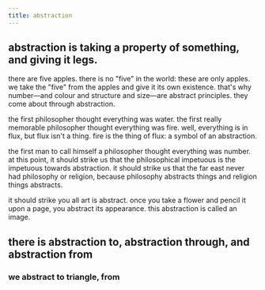 ```yaml
---
title: abstraction
---
```


## abstraction is taking a property of something, and giving it legs.
there are five apples. there is no "five" in the world: these are only apples.
we take the "five" from the apples and give it its own existence. that's why number—and colour and structure and size—are abstract principles. they come about through abstraction.

the first philosopher thought everything was water. the first really memorable philosopher thought everything was fire. well, everything is in flux, but flux isn't a thing. fire is the thing of flux: a symbol of an abstraction. 

the first man to call himself a philosopher thought everything was number. at this point, it should strike us that the philosophical impetuous is the impetuous towards abstraction. it should strike us that the far east never had philosophy or religion, because philosophy abstracts things and religion things abstracts. 

it should strike you all art is abstract. once you take a flower and pencil it upon a page, you abstract its appearance. this abstraction is called an image.
## there is abstraction to, abstraction through, and abstraction from
### we abstract to triangle, from
